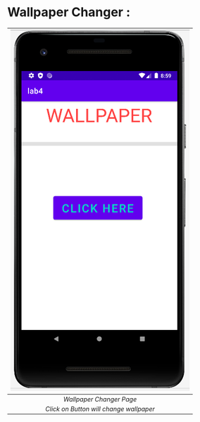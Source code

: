 # Wallpaper Changer :

| ![wallpaperApp image](https://github.com/Prajwal-YP/imageCache/blob/main/lab4.png) | 
|:--:| 
| *Wallpaper Changer Page* |
| *Click on Button will change wallpaper* |

